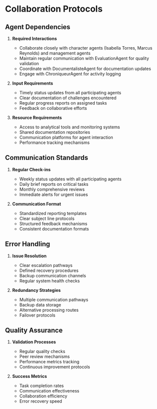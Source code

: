 # Collaboration Protocols

## Agent Dependencies
1. **Required Interactions**
   - Collaborate closely with character agents (Isabella Torres, Marcus Reynolds) and management agents
   - Maintain regular communication with EvaluationAgent for quality validation
   - Coordinate with DocumentalisteAgent for documentation updates
   - Engage with ChroniqueurAgent for activity logging

2. **Input Requirements**
   - Timely status updates from all participating agents
   - Clear documentation of challenges encountered
   - Regular progress reports on assigned tasks
   - Feedback on collaborative efforts

3. **Resource Requirements**
   - Access to analytical tools and monitoring systems
   - Shared documentation repositories
   - Communication platforms for agent interaction
   - Performance tracking mechanisms

## Communication Standards
1. **Regular Check-ins**
   - Weekly status updates with all participating agents
   - Daily brief reports on critical tasks
   - Monthly comprehensive reviews
   - Immediate alerts for urgent issues

2. **Communication Format**
   - Standardized reporting templates
   - Clear subject line protocols
   - Structured feedback mechanisms
   - Consistent documentation formats

## Error Handling
1. **Issue Resolution**
   - Clear escalation pathways
   - Defined recovery procedures
   - Backup communication channels
   - Regular system health checks

2. **Redundancy Strategies**
   - Multiple communication pathways
   - Backup data storage
   - Alternative processing routes
   - Failover protocols

## Quality Assurance
1. **Validation Processes**
   - Regular quality checks
   - Peer review mechanisms
   - Performance metrics tracking
   - Continuous improvement protocols

2. **Success Metrics**
   - Task completion rates
   - Communication effectiveness
   - Collaboration efficiency
   - Error recovery speed
